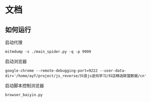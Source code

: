 # 文档

## 如何运行

启动代理

    mitmdump -s ./main_spider.py -q -p 9999

启动浏览器
    
    google-chrome --remote-debugging-port=9222 --user-data-dir='/home/ayf/project/js_reverse/抖音js逆向学习/抖店精选联盟数据/cn'

启动脚本控制浏览器

    browser_baiyin.py